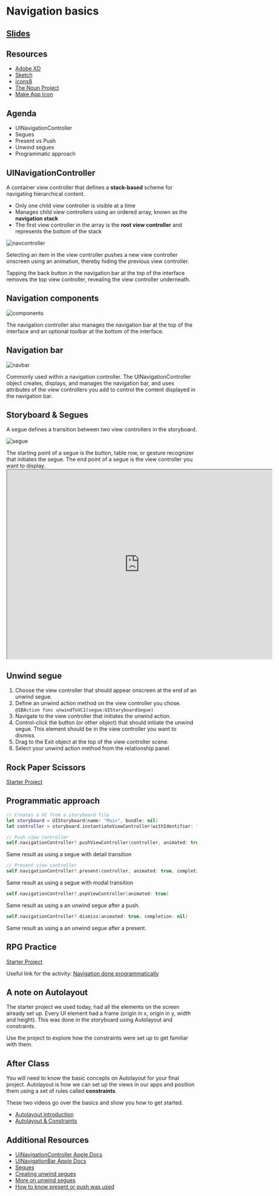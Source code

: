 <!-- Run this slideshow via the following command: -->
<!-- reveal-md README.md -w -->

<!-- .slide: class="header" -->
# Navigation basics

## [Slides](https://make-school-courses.github.io/MOB-1.1-Introduction-to-Swift/Slides/12-Basic-Navigation/README.html ':ignore')

<!-- > -->

## Resources

- [Adobe XD](https://www.adobe.com/products/xd/details.html)
- [Sketch](https://www.sketch.com)
- [icons8](https://icons8.com)
- [The Noun Project](http://thenounproject.com)
- [Make App Icon](https://makeappicon.com)

<!-- > -->

## Agenda

- UINavigationController
- Segues
- Present vs Push
- Unwind segues
- Programmatic approach

<!-- > -->

## UINavigationController

A container view controller that defines a **stack-based** scheme for navigating hierarchical content.

- Only one child view controller is visible at a time
- Manages child view controllers using an ordered array, known as the **navigation stack**
- The first view controller in the array is the **root view controller** and represents the bottom of the stack

<!-- > -->

![navcontroller](assets/navcontroller.png)

<aside class="notes">
Selecting an item in the view controller pushes a new view controller onscreen using an animation, thereby hiding the previous view controller.

Tapping the back button in the navigation bar at the top of the interface removes the top view controller, revealing the view controller underneath.
</aside>

<!-- > -->

## Navigation components

![components](assets/component.jpg)

<aside class="notes">
The navigation controller also manages the navigation bar at the top of the interface and an optional toolbar at the bottom of the interface.
</aside>

<!-- > -->

## Navigation bar

![navbar](assets/navbar.png)

<aside class="notes">
Commonly used within a navigation controller. The UINavigationController object creates, displays, and manages the navigation bar, and uses attributes of the view controllers you add to control the content displayed in the navigation bar.
</aside>

<!-- > -->

## Storyboard & Segues

A segue defines a transition between two view controllers in the storyboard.

![segue](assets/segue.png)

<aside class="notes">
The starting point of a segue is the button, table row, or gesture recognizer that initiates the segue. The end point of a segue is the view controller you want to display.
</aside>

<!-- > -->

<iframe src="https://youtube.com/embed/Hnrz8ZTaP4s" data-autoplay  width="700" height="500"></iframe>

<!-- > -->

## Unwind segue

1. Choose the view controller that should appear onscreen at the end of an unwind segue.
2. Define an unwind action method on the view controller you chose.
  `@IBAction func unwindToVC1(segue:UIStoryboardSegue)`
3. Navigate to the view controller that initiates the unwind action.
4. Control-click the button (or other object) that should initiate the unwind segue. This element should be in the view controller you want to dismiss.
5. Drag to the Exit object at the top of the view controller scene.
6. Select your unwind action method from the relationship panel.

<!-- > -->

## Rock Paper Scissors

[Starter Project](https://github.com/amelinagzz/RPS/tree/master/RockPaperScissors)

<!-- > -->

## Programmatic approach

```swift
// Creates a VC from a storyboard file
let storyboard = UIStoryboard(name: "Main", bundle: nil)
let controller = storyboard.instantiateViewController(withIdentifier: "CharacterVC") as! PlayerViewController
```

<!-- v -->

```swift
// Push view controller
self.navigationController?.pushViewController(controller, animated: true)
```

Same result as using a segue with detail transition

<!-- v -->

```swift
// Present view controller
self.navigationController?.present(controller, animated: true, completion: nil)
```

Same result as using a segue with modal transition

<!-- v -->

```swift
self.navigationController?.popViewController(animated: true)
```
Same result as using a an unwind segue after a push.

<!-- v -->

```swift
self.navigationController?.dismiss(animated: true, completion: nil)
```
Same result as using a an unwind segue after a present.

<!-- > -->

## RPG Practice

[Starter Project](https://github.com/Make-School-Labs/RPGGame-starter)

Useful link for the activity: [Navigation done programmatically](https://medium.com/@felicity.johnson.mail/pushing-popping-dismissing-viewcontrollers-a30e98731df5)

<!-- > -->

## A note on Autolayout

The starter project we used today, had all the elements on the screen already set up. Every UI element had a frame (origin in x, origin in y, width and height). This was done in the storyboard using Autolayout and constraints.

Use the project to explore how the constraints were set up to get familiar with them.

<!-- > -->

## After Class

You will need to know the basic concepts on Autolayout for your final project. Autolayout is how we can set up the views in our apps and position them using a set of rules called **constraints**.

These two videos go over the basics and show you how to get started.

- [Autolayout introduction](https://www.youtube.com/watch?v=qb05nLPYKz8)
- [Autolayout & Constraints](https://www.youtube.com/watch?v=m_0_XQEfrGQ)

<!-- > -->

## Additional Resources

- [UINavigationController Apple Docs](https://developer.apple.com/documentation/uikit/uinavigationcontroller)
- [UINavigationBar Apple Docs](https://developer.apple.com/documentation/uikit/uinavigationbar)
- [Segues](https://developer.apple.com/library/archive/featuredarticles/ViewControllerPGforiPhoneOS/UsingSegues.html)
- [Creating unwind segues](https://medium.com/@mimicatcodes/create-unwind-segues-in-swift-3-8793f7d23c6f)
- [More on unwind segues](https://spin.atomicobject.com/2014/10/25/ios-unwind-segues/)
- [How to know present or push was used](https://stackoverflow.com/questions/23620276/check-if-view-controller-is-presented-modally-or-pushed-on-a-navigation-stack_)
